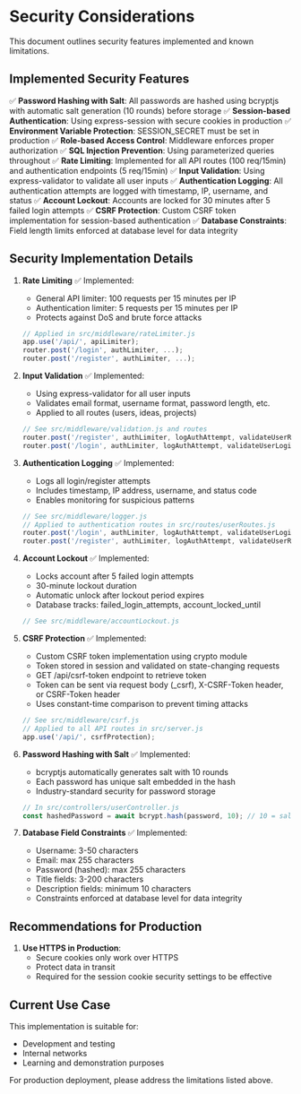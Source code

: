 # Security Considerations

This document outlines security features implemented and known limitations.

## Implemented Security Features

✅ **Password Hashing with Salt**: All passwords are hashed using bcryptjs with automatic salt generation (10 rounds) before storage
✅ **Session-based Authentication**: Using express-session with secure cookies in production
✅ **Environment Variable Protection**: SESSION_SECRET must be set in production
✅ **Role-based Access Control**: Middleware enforces proper authorization
✅ **SQL Injection Prevention**: Using parameterized queries throughout
✅ **Rate Limiting**: Implemented for all API routes (100 req/15min) and authentication endpoints (5 req/15min)
✅ **Input Validation**: Using express-validator to validate all user inputs
✅ **Authentication Logging**: All authentication attempts are logged with timestamp, IP, username, and status
✅ **Account Lockout**: Accounts are locked for 30 minutes after 5 failed login attempts
✅ **CSRF Protection**: Custom CSRF token implementation for session-based authentication
✅ **Database Constraints**: Field length limits enforced at database level for data integrity

## Security Implementation Details

1. **Rate Limiting** ✅ Implemented:
   - General API limiter: 100 requests per 15 minutes per IP
   - Authentication limiter: 5 requests per 15 minutes per IP
   - Protects against DoS and brute force attacks
   ```javascript
   // Applied in src/middleware/rateLimiter.js
   app.use('/api/', apiLimiter);
   router.post('/login', authLimiter, ...);
   router.post('/register', authLimiter, ...);
   ```

2. **Input Validation** ✅ Implemented:
   - Using express-validator for all user inputs
   - Validates email format, username format, password length, etc.
   - Applied to all routes (users, ideas, projects)
   ```javascript
   // See src/middleware/validation.js and routes
   router.post('/register', authLimiter, logAuthAttempt, validateUserRegistration, userController.register);
   router.post('/login', authLimiter, logAuthAttempt, validateUserLogin, userController.login);
   ```

3. **Authentication Logging** ✅ Implemented:
   - Logs all login/register attempts
   - Includes timestamp, IP address, username, and status code
   - Enables monitoring for suspicious patterns
   ```javascript
   // See src/middleware/logger.js
   // Applied to authentication routes in src/routes/userRoutes.js
   router.post('/login', authLimiter, logAuthAttempt, validateUserLogin, userController.login);
   router.post('/register', authLimiter, logAuthAttempt, validateUserRegistration, userController.register);
   ```

4. **Account Lockout** ✅ Implemented:
   - Locks account after 5 failed login attempts
   - 30-minute lockout duration
   - Automatic unlock after lockout period expires
   - Database tracks: failed_login_attempts, account_locked_until
   ```javascript
   // See src/middleware/accountLockout.js
   ```

5. **CSRF Protection** ✅ Implemented:
   - Custom CSRF token implementation using crypto module
   - Token stored in session and validated on state-changing requests
   - GET /api/csrf-token endpoint to retrieve token
   - Token can be sent via request body (_csrf), X-CSRF-Token header, or CSRF-Token header
   - Uses constant-time comparison to prevent timing attacks
   ```javascript
   // See src/middleware/csrf.js
   // Applied to all API routes in src/server.js
   app.use('/api/', csrfProtection);
   ```

6. **Password Hashing with Salt** ✅ Implemented:
   - bcryptjs automatically generates salt with 10 rounds
   - Each password has unique salt embedded in the hash
   - Industry-standard security for password storage
   ```javascript
   // In src/controllers/userController.js
   const hashedPassword = await bcrypt.hash(password, 10); // 10 = salt rounds
   ```

7. **Database Field Constraints** ✅ Implemented:
   - Username: 3-50 characters
   - Email: max 255 characters
   - Password (hashed): max 255 characters
   - Title fields: 3-200 characters
   - Description fields: minimum 10 characters
   - Constraints enforced at database level for data integrity

## Recommendations for Production

1. **Use HTTPS in Production**:
   - Secure cookies only work over HTTPS
   - Protect data in transit
   - Required for the session cookie security settings to be effective

## Current Use Case

This implementation is suitable for:
- Development and testing
- Internal networks
- Learning and demonstration purposes

For production deployment, please address the limitations listed above.
